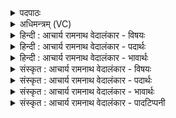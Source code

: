 <details><summary>पदपाठः</summary>

प्र꣡ति꣢꣯। प्रि꣣य꣡त꣢मम्। र꣡थ꣢꣯म्। वृ꣡ष꣢꣯णम्। व꣣सुवा꣡ह꣢नम्। वसु। वा꣡ह꣢꣯नम्। स्तो꣣ता꣢। वा꣣म्। अश्विनौ। ऋ꣡षिः꣢꣯। स्तो꣡मे꣢꣯भिः। भू꣣षति। प्र꣡ति꣢। माध्वी꣣इ꣡ति꣢। म꣡म꣢꣯। श्रु꣣तम्। ह꣡व꣢꣯म्। ४१८।
</details>

<details><summary>अधिमन्त्रम् (VC)</summary>

- आश्विनौ
- अवस्युरात्रेयः
- पङ्क्तिः
- पञ्चमः
- ऐन्द्रं काण्डम्
</details>

<details><summary>हिन्दी : आचार्य रामनाथ वेदालंकार - विषयः</summary>

अगले मन्त्र के देवता अश्विनौ हैं। इसमें शरीर-रथ और शिल्प-रथ का विषय वर्णित है।
</details>

<details><summary>हिन्दी : आचार्य रामनाथ वेदालंकार - पदार्थः</summary>

पदार्थान्वयभाषाः -  प्रथम—शरीर-रथ के पक्ष में। हे (अश्विनौ) परमात्मन् और जीवात्मन् ! (प्रियतमम्) सर्वाधिक प्रिय, (वृषणम्) बलवान्, (वसुवाहनम्) वासक इन्द्रियों द्वारा वहन किये जानेवाले (रथम्) शरीररूप रथ को (प्रति) लक्ष्य करके (स्तोता) स्तुतिकर्ता (ऋषिः) तत्त्वार्थद्रष्टा विद्वान् (स्तोमेभिः) तुम्हारे स्तोत्रगानों के साथ (वाम्) तुमसे (प्रतिभूषति) याचना कर रहा है, अर्थात् मैं याचना कर रहा हूँ। हे (माध्वी) मधुर परमात्मन् और जीवात्मन् ! तुम (मम) मेरे (हवम्) आह्वान को (प्रतिश्रुतम्) सुनो। भाव यह है कि मैं आगामी जन्म में मानवशरीर ही प्राप्त करूँ, पशु, पक्षी, सरकनेवाले जन्तु, स्थावर आदि का शरीर नहीं ॥ द्वितीय—शिल्प-रथ के पक्ष में। हे (अश्विनौ) रथों के निर्माता और चालक शिल्पिजनो ! (प्रियतमम्) अतिशय प्रिय, (वृषणम्) शत्रुसेना के ऊपर शस्त्रास्त्रों की वर्षा के साधनभूत, (वसुवाहनम्) धन-धान्य आदि को देशान्तर में पहुँचानेवाले (रथम्) विमानादि यान को (वाम्) तुम्हारा (स्तोता) प्रशंसक (ऋषिः) विद्वान् मनुष्य (स्तोमेभिः) देशान्तर में ले जाये जानेवाले पदार्थ-समूहों से (प्रतिभूषति) अलङ्कृत करता है। हे (माध्वी) मधुर गति की विद्या को जाननेवाले शिल्पी जनो ! तुम (मम) मेरी (हवम्) विमानादि यानों के निर्माण करने तथा उन्हें चलाने विषयक पुकार को (प्रति श्रुतम्) पूर्ण करो ॥१०॥ इस मन्त्र में श्लेष अलङ्कार है ॥१०॥
</details>

<details><summary>हिन्दी : आचार्य रामनाथ वेदालंकार - भावार्थः</summary>

भावार्थभाषाः -  सब मनुष्यों को ऐसे कर्म करने चाहिएँ, जिससे पुनर्जन्म में मानवशरीर ही प्राप्त हो। इसी प्रकार राष्ट्र में शिल्पविद्या की उन्नति से वेगवान् भूयान, जलयान और अन्तरिक्षयान बनवाने चाहिएँ और देशान्तरगमन, व्यापार, युद्ध आदि में उनका प्रयोग करना चाहिए ॥१०॥ इस दशति में इन्द्र की सहयोगिनी गौरियों का, इन्द्र के स्वराज्य का, उसके आह्वान, उद्बोधन और स्तवन का, चन्द्र-सूर्य आदि की गतियों के तत्कर्तृक होने का और उसके द्वारा दातव्य रथ का वर्णन होने से इस दशति के विषय की पूर्वदशति के विषय के साथ संगति है ॥ पञ्चम प्रपाठक में प्रथम अर्ध की तृतीय दशति समाप्त ॥ चतुर्थ अध्याय में सप्तम खण्ड समाप्त ॥
</details>

<details><summary>संस्कृत : आचार्य रामनाथ वेदालंकार - विषयः</summary>

अथाश्विनौ देवते। देहरथविषयं शिल्परथविषयं चाह।
</details>

<details><summary>संस्कृत : आचार्य रामनाथ वेदालंकार - पदार्थः</summary>

पदार्थान्वयभाषाः -  प्रथमः—शरीररथपरः। हे (अश्विनौ) परमात्मजीवात्मानौ ! (प्रियतमम्) अतिशयेन प्रियम्, (वृषणम्) बलवन्तम्, (वसुवाहनम्) वसुभिः निवासकैः इन्द्रियैः उह्यते इति वसुवाहनः तम् (रथम्) मानवशरीररूपं शकटम् (प्रति) उद्दिश्य (स्तोता) स्तुतिकर्ता (ऋषिः) तत्त्वद्रष्टा विद्वान् जनः (स्तोमेभिः) स्तोत्रैः (वाम्) युवाम् (प्रतिभूषति) याचते, ऋषिरहं याचे इत्यर्थः। भूष अलङ्कारे भ्वादिः, अत्र प्रतिपूर्वो याचनार्थो गृह्यते। हे (माध्वी२) मधुरौ परमात्मजीवात्मानौ, युवाम् (मम) मदीयम् (हवम्) आह्वानम् (प्रति श्रुतम्) शृणुतम्। परे जन्मनि मानवशरीरमेवाहं प्राप्नुयाम्, न तु पशुपक्षिसरीसृपस्थावरादिशरीरमित्यर्थः। अत्र ‘श्रुवः शृ च। अ० ३।१।७४’ इत्यनेन प्राप्तः श्नुप्रत्ययः श्रुवः शृ आदेशश्च न भवति, छन्दसि सर्वेषां विधीनां वैकल्पिकत्वात् ॥ अथ द्वितीयः—शिल्परथपरः। हे (अश्विनौ) रथस्य निर्मातृचालकौ३ शिल्पिनौ ! (प्रियतमम्) अतिशयेन प्रियम्, (वृषणम्) शत्रुसेनाया उपरि शस्त्रास्त्रवृष्टिसाधनभूतम्, (वसुवाहनम्) वसूनि धनधान्यादीनि वहति देशान्तरं प्रापयतीति तम् (रथम्) विमानादियानम् (वाम्) युवयोः (स्तोता) प्रशंसकः (ऋषिः) विद्वान् जनः (स्तोमेभिः) देशान्तरं नेतुं योग्यैः पदार्थसमूहैः (प्रतिभूषति) अलङ्करोति। हे (माध्वी) मधुरगतिविद्याविदौ शिल्पिनौ ! युवाम् (मम) मदीयम् (हवम्) रथसाधनचालनरूपम् आह्वानम् (प्रति श्रुतम्) पूरयतम् ॥१०॥४ अत्र श्लेषालङ्कारः ॥१०॥
</details>

<details><summary>संस्कृत : आचार्य रामनाथ वेदालंकार - भावार्थः</summary>

भावार्थभाषाः -  सर्वैर्मनुष्यैस्तादृशानि कर्माण्याचरणीयानि यैः पुनर्जन्मनि मानवशरीरमेव प्राप्येत। तथैव राष्ट्रे शिल्पविद्योन्नत्या वेगवन्ति भूजलान्तरिक्षयानानि निर्मापयितव्यानि, देशान्तरगमनव्यापारयुद्धादिषु च प्रयोक्तव्यानि ॥१०॥ अत्रेन्द्रसहयोगिनीनां गौरीणां वर्णनात्, इन्द्रस्य स्वराज्यवर्णनात्, तदाह्वानात्, तदुद्बोधनात्, तत्स्तवनात्, चन्द्रसूर्यादिगतीनां तत्कर्तृकत्वप्रतिपादनात्, तद्दातव्यरथवर्णनाच्चैतद्दशत्यर्थस्य पूर्वदशत्यर्थेन सह संगतिरस्ति ॥ इति पञ्चमे प्रपाठके प्रथमार्द्धे तृतीया दशतिः ॥ इति चतुर्थेऽध्याये सप्तमः खण्डः ॥
</details>

<details><summary>संस्कृत : आचार्य रामनाथ वेदालंकार - पादटिप्पनी</summary>

टिप्पणी:   १. ऋ० ५।७५।१ ‘स्तोता वामश्विनावृषिः स्तोमेन प्रतिभूषति’ इत्युत्तरार्धपाठः। साम० १७४३। २. हे माध्वी, मधुपूर्णो दृतिः माध्वः, ‘तस्येदम् पा० ४।३।१२०’ इत्यण्। ‘यो ह वां मधुनो दृतिराहितो रथचर्षणे’ (ऋ० ८।५।१९) इति मन्त्रान्तरदर्शनात्। स ययोरस्ति तौ माध्वी। छन्दसीवनिपौ (वा० ५।२।१०९) इति ईकारो मत्वर्थीयः। तयोः सम्बोधनं हे माध्वी—इति वि०। माध्वी मधुविद्याविदौ—इति भ०। ३. अश्विनौ जलाग्नी इव निर्मातृवोढारौ (शिल्पिचालकौ) इति ऋ० १।१८२।७ भाष्ये द०। ४. ऋग्भाष्येऽस्मिन् मन्त्रे दयानन्दर्षिः ‘अश्विनौ’ इति पदेन अध्यापकपरीक्षकौ, ‘रथम्’ इत्यनेन च विमानादियानं गृह्णाति।
</details>